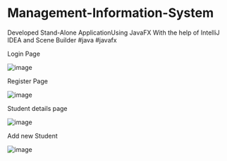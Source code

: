 # Management-Information-System
Developed Stand-Alone ApplicationUsing JavaFX With the help of IntelliJ IDEA and Scene Builder
#java #javafx

Login Page

![image](https://user-images.githubusercontent.com/124558520/217138608-2aaa88ef-d58e-4b09-ae18-9423ccd3bdd2.png)

Register Page

![image](https://user-images.githubusercontent.com/124558520/217138762-cae555f5-3422-4238-b0bc-da18eb372af8.png)

Student details page

![image](https://user-images.githubusercontent.com/124558520/217139016-bbf07b26-7415-4ba1-ba95-ea583e3d79db.png)

Add new Student

![image](https://user-images.githubusercontent.com/124558520/217139124-fee793f7-a96e-4cb2-b129-9735e3a9cac4.png)
